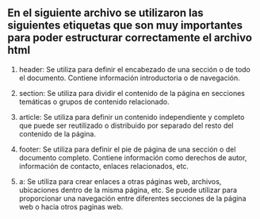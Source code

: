 ## En el siguiente archivo se utilizaron las siguientes etiquetas que son muy importantes para poder estructurar correctamente el archivo html ##

1. header: Se utiliza para definir el encabezado de una sección o de todo el documento. Contiene información introductoria o de navegación.

2. section: Se utiliza para dividir el contenido de la página en secciones temáticas o grupos de contenido relacionado.

3. article: Se utiliza para definir un contenido independiente y completo que puede ser reutilizado o distribuido por separado del resto del contenido de la página.

3. footer: Se utiliza para definir el pie de página de una sección o del documento completo. Contiene información como derechos de autor, información de contacto, enlaces relacionados, etc.

3. a: Se utiliza para crear enlaces a otras páginas web, archivos, ubicaciones dentro de la misma página, etc. Se puede utilizar para proporcionar una navegación entre diferentes secciones de la página web o hacia otros paginas web.